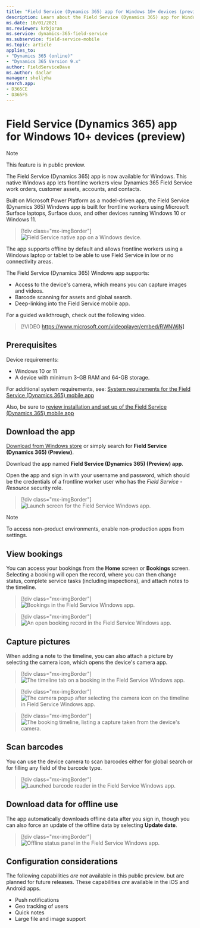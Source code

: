```yaml
---
title: "Field Service (Dynamics 365) app for Windows 10+ devices (preview) | MicrosoftDocs"
description: Learn about the Field Service (Dynamics 365) app for Windows 10+ devices.
ms.date: 10/01/2021
ms.reviewer: krbjoran
ms.service: dynamics-365-field-service
ms.subservice: field-service-mobile
ms.topic: article
applies_to:
- "Dynamics 365 (online)"
- "Dynamics 365 Version 9.x"
author: FieldServiceDave
ms.author: daclar
manager: shellyha
search.app:
- D365CE
- D365FS
---
```


# Field Service (Dynamics 365) app for Windows 10+ devices (preview)

> [!Note]
> This feature is in public preview.

The Field Service (Dynamics 365) app is now available for Windows. This native Windows app lets frontline workers view Dynamics 365 Field Service work orders, customer assets, accounts, and contacts.

Built on Microsoft Power Platform as a model-driven app, the Field Service (Dynamics 365) Windows app is built for frontline workers using Microsoft Surface laptops, Surface duos, and other devices running Windows 10 or Windows 11.

> [!div class="mx-imgBorder"]
> ![Field Service native app on a Windows device.](./media/mobile-2020-windows-agenda-view.jpg)

The app supports offline by default and allows frontline workers using a Windows laptop or tablet to be able to use Field Service in low or no connectivity areas.

The Field Service (Dynamics 365) Windows app supports:

- Access to the device's camera, which means you can capture images and videos.
- Barcode scanning for assets and global search.
- Deep-linking into the Field Service mobile app.

For a guided walkthrough, check out the following video.

> [!VIDEO https://www.microsoft.com/videoplayer/embed/RWNWjN]

## Prerequisites

Device requirements:

- Windows 10 or 11
- A device with minimum 3-GB RAM and 64-GB storage.

For additional system requirements, see: [System requirements for the Field Service (Dynamics 365) mobile app](mobile-power-app-system-requirements.md)

Also, be sure to [review installation and set up of the Field Service (Dynamics 365) mobile app](mobile-power-app-get-started.md) 


## Download the app

[Download from Windows store](https://aka.ms/fsmobile-windows10) or simply search for **Field Service (Dynamics 365) (Preview)**.

Download the app named **Field Service (Dynamics 365) (Preview) app**.
 
Open the app and sign in with your username and password, which should be the credentials of a frontline worker user who has the _Field Service - Resource_ security role.

> [!div class="mx-imgBorder"]
> ![Launch screen for the Field Service Windows app.](./media/mobile-2020-windows-login-screen.jpg)

>[!Note]
> To access non-product environments, enable non-production apps from settings.
 
## View bookings

You can access your bookings from the **Home** screen or **Bookings** screen. Selecting a booking will open the record, where you can then change status, complete service tasks (including inspections), and attach notes to the timeline.
 
> [!div class="mx-imgBorder"]
> ![Bookings in the Field Service Windows app.](./media/mobile-2020-windows-agenda-view.jpg)

> [!div class="mx-imgBorder"]
> ![An open booking record in the Field Service Windows app.](./media/mobile-2020-windows-booking-form-with-status-dropdown.jpg)

## Capture pictures

When adding a note to the timeline, you can also attach a picture by selecting the camera icon, which opens the device's camera app.

> [!div class="mx-imgBorder"]
> ![The timeline tab on a booking in the Field Service Windows app.](./media/mobile-2020-windows-timeline-control-to-add-images-and-videos.jpg)
 
> [!div class="mx-imgBorder"]
> ![The camera popup after selecting the camera icon on the timeline in Field Service Windows app.](./media/mobile-2020-windows-launch-device-camera-to-capture-image.jpg)

> [!div class="mx-imgBorder"]
> ![The booking timeline, listing a capture taken from the device's camera.](./media/mobile-2020-windows-note-added-to-timeline.jpg)

## Scan barcodes

You can use the device camera to scan barcodes either for global search or for filling any field of the barcode type.

> [!div class="mx-imgBorder"]
> ![Launched barcode reader in the Field Service Windows app.](./media/mobile-2020-windows-barcode-reader-launched.jpg) 

## Download data for offline use

The app automatically downloads offline data after you sign in, though you can also force an update of the offline data by selecting **Update date**.
 
> [!div class="mx-imgBorder"]
> ![Offline status panel in the Field Service Windows app.](./media/mobile-2020-windows-offline.jpg)

## Configuration considerations

The following capabilities *are not* available in this public preview. but are planned for future releases. These capabilities *are* available in the iOS and Android apps.

- Push notifications
- Geo tracking of users
- Quick notes
- Large file and image support
